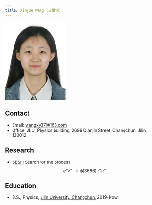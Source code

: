 ```yaml
---
title: Xinyue Wang (王馨悦)
---
```


<img src="/images/Xinyue_Wang.jpg" width="200"/>

## Contact

- Email: [wangxy37@163.com](wangxy37@163.com)
- Office: JLU, Physics building, 2699 Qianjin Street, Changchun, Jilin, 130012

## Research
- [BESIII](http://bes3.ihep.ac.cn) Search for the process $$e^{+}e^{-}\rightarrow\psi(3686)\pi^{+}\pi^{-}$$

## Education
- B.S., Physics, [Jilin University, Changchun](http://www.usc.edu.cn/), 2019-Now.
